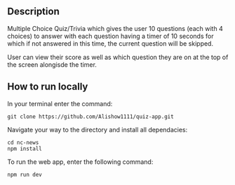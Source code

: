 ## Description

Multiple Choice Quiz/Trivia which gives the user 10 questions (each with 4 choices) to answer with each question having a timer of 10 seconds for which if not answered in this time, the current question will be skipped. 

User can view their score as well as which question they are on at the top of the screen alongisde the timer.

## How to run locally
In your terminal enter the command: 
```
git clone https://github.com/Alishow1111/quiz-app.git
```

Navigate your way to the directory and install all dependacies:
```
cd nc-news
npm install
```

To run the web app, enter the following command:
```
npm run dev
```